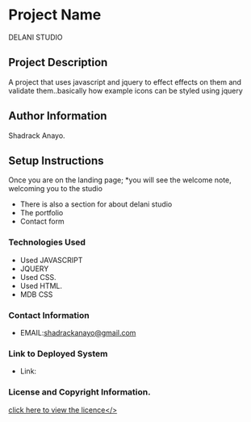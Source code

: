 # Project Name
DELANI STUDIO
## Project Description
A project that uses javascript and jquery to effect effects on them and validate them..basically how example icons can be styled using jquery
## Author Information
 Shadrack Anayo.
## Setup Instructions
Once you are on the landing page;
  *you will see the welcome note, welcoming you to the studio
  * There is also a section for about delani studio
  * The portfolio
  * Contact form
### Technologies Used
  * Used JAVASCRIPT 
  * JQUERY
  * Used CSS.
  * Used HTML.
  * MDB CSS
### Contact Information
  * EMAIL:shadrackanayo@gmail.com
### Link to Deployed System
  * Link:
### License and Copyright Information.
  <a href="/home/shadrack/Documents/prep_projects/delani studio/LICENSE.txt">click here to view the licence</>